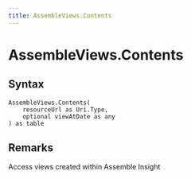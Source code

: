 ```yaml
---
title: AssembleViews.Contents
---
```


# AssembleViews.Contents



## Syntax

```powerquery
AssembleViews.Contents(
    resourceUrl as Uri.Type,
    optional viewAtDate as any
) as table
```


## Remarks

Access views created within Assemble Insight


